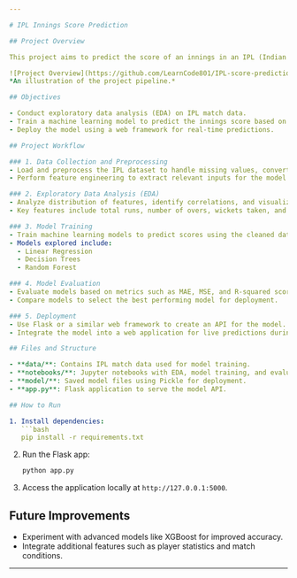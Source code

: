 ```yaml
---

# IPL Innings Score Prediction

## Project Overview

This project aims to predict the score of an innings in an IPL (Indian Premier League) match using various machine learning techniques. By analyzing historical IPL data, the model forecasts the score based on parameters such as current score, overs, and other in-game features.

![Project Overview](https://github.com/LearnCode801/IPL-score-prediction/blob/main/Screenshot%202024-10-30%20132355.png)  
*An illustration of the project pipeline.*

## Objectives

- Conduct exploratory data analysis (EDA) on IPL match data.
- Train a machine learning model to predict the innings score based on the input features.
- Deploy the model using a web framework for real-time predictions.

## Project Workflow

### 1. Data Collection and Preprocessing
- Load and preprocess the IPL dataset to handle missing values, convert data types, and clean columns.
- Perform feature engineering to extract relevant inputs for the model.

### 2. Exploratory Data Analysis (EDA)
- Analyze distribution of features, identify correlations, and visualize data insights.
- Key features include total runs, number of overs, wickets taken, and match location.

### 3. Model Training
- Train machine learning models to predict scores using the cleaned dataset.
- Models explored include:
  - Linear Regression
  - Decision Trees
  - Random Forest

### 4. Model Evaluation
- Evaluate models based on metrics such as MAE, MSE, and R-squared scores.
- Compare models to select the best performing model for deployment.

### 5. Deployment
- Use Flask or a similar web framework to create an API for the model.
- Integrate the model into a web application for live predictions during matches.

## Files and Structure

- **data/**: Contains IPL match data used for model training.
- **notebooks/**: Jupyter notebooks with EDA, model training, and evaluation steps.
- **model/**: Saved model files using Pickle for deployment.
- **app.py**: Flask application to serve the model API.

## How to Run

1. Install dependencies:
   ```bash
   pip install -r requirements.txt
   ```

2. Run the Flask app:
   ```bash
   python app.py
   ```

3. Access the application locally at `http://127.0.0.1:5000`.

## Future Improvements

- Experiment with advanced models like XGBoost for improved accuracy.
- Integrate additional features such as player statistics and match conditions.

--- 
```

